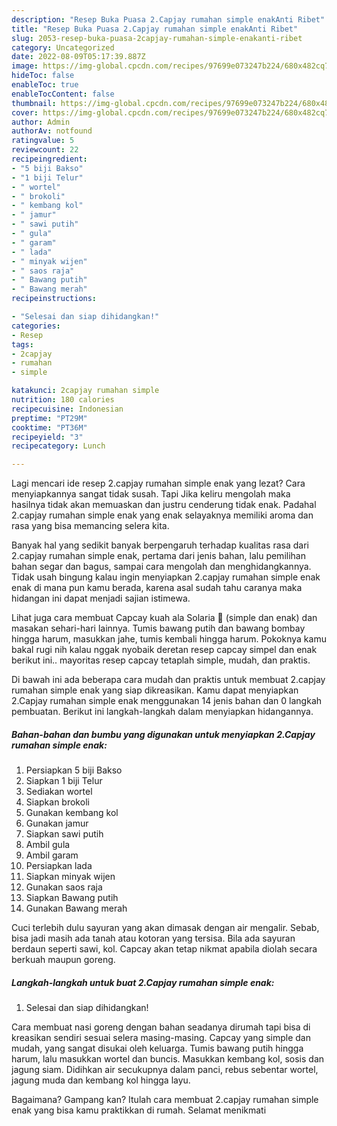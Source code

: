 ```yaml
---
description: "Resep Buka Puasa 2.Capjay rumahan simple enakAnti Ribet"
title: "Resep Buka Puasa 2.Capjay rumahan simple enakAnti Ribet"
slug: 2053-resep-buka-puasa-2capjay-rumahan-simple-enakanti-ribet
category: Uncategorized
date: 2022-08-09T05:17:39.887Z
image: https://img-global.cpcdn.com/recipes/97699e073247b224/680x482cq70/2capjay-rumahan-simple-enak-foto-resep-utama.jpg
hideToc: false
enableToc: true
enableTocContent: false
thumbnail: https://img-global.cpcdn.com/recipes/97699e073247b224/680x482cq70/2capjay-rumahan-simple-enak-foto-resep-utama.jpg
cover: https://img-global.cpcdn.com/recipes/97699e073247b224/680x482cq70/2capjay-rumahan-simple-enak-foto-resep-utama.jpg
author: Admin
authorAv: notfound
ratingvalue: 5
reviewcount: 22
recipeingredient:
- "5 biji Bakso"
- "1 biji Telur"
- " wortel"
- " brokoli"
- " kembang kol"
- " jamur"
- " sawi putih"
- " gula"
- " garam"
- " lada"
- " minyak wijen"
- " saos raja"
- " Bawang putih"
- " Bawang merah"
recipeinstructions:

- "Selesai dan siap dihidangkan!"
categories:
- Resep
tags:
- 2capjay
- rumahan
- simple

katakunci: 2capjay rumahan simple 
nutrition: 180 calories
recipecuisine: Indonesian
preptime: "PT29M"
cooktime: "PT36M"
recipeyield: "3"
recipecategory: Lunch

---
```



Lagi mencari ide resep 2.capjay rumahan simple enak yang lezat? Cara menyiapkannya sangat tidak susah. Tapi Jika keliru mengolah maka hasilnya tidak akan memuaskan dan justru cenderung tidak enak. Padahal 2.capjay rumahan simple enak yang enak selayaknya memiliki aroma dan rasa yang bisa memancing selera kita.


Banyak hal yang sedikit banyak berpengaruh terhadap kualitas rasa dari 2.capjay rumahan simple enak, pertama dari jenis bahan, lalu pemilihan bahan segar dan bagus, sampai cara mengolah dan menghidangkannya. Tidak usah bingung kalau ingin menyiapkan 2.capjay rumahan simple enak enak di mana pun kamu berada, karena asal sudah tahu caranya maka hidangan ini dapat menjadi sajian istimewa.

Lihat juga cara membuat Capcay kuah ala Solaria 🥰 (simple dan enak) dan masakan sehari-hari lainnya. Tumis bawang putih dan bawang bombay hingga harum, masukkan jahe, tumis kembali hingga harum. Pokoknya kamu bakal rugi nih kalau nggak nyobaik deretan resep capcay simpel dan enak berikut ini.. mayoritas resep capcay tetaplah simple, mudah, dan praktis.


Di bawah ini ada beberapa cara mudah dan praktis untuk membuat 2.capjay rumahan simple enak yang siap dikreasikan. Kamu dapat menyiapkan 2.Capjay rumahan simple enak menggunakan 14 jenis bahan dan 0 langkah pembuatan. Berikut ini langkah-langkah dalam menyiapkan hidangannya.

<!--inarticleads1-->

##### Bahan-bahan dan bumbu yang digunakan untuk menyiapkan 2.Capjay rumahan simple enak:

1. Persiapkan 5 biji Bakso
1. Siapkan 1 biji Telur
1. Sediakan  wortel
1. Siapkan  brokoli
1. Gunakan  kembang kol
1. Gunakan  jamur
1. Siapkan  sawi putih
1. Ambil  gula
1. Ambil  garam
1. Persiapkan  lada
1. Siapkan  minyak wijen
1. Gunakan  saos raja
1. Siapkan  Bawang putih
1. Gunakan  Bawang merah


Cuci terlebih dulu sayuran yang akan dimasak dengan air mengalir. Sebab, bisa jadi masih ada tanah atau kotoran yang tersisa. Bila ada sayuran berdaun seperti sawi, kol. Capcay akan tetap nikmat apabila diolah secara berkuah maupun goreng. 

<!--inarticleads2-->

##### Langkah-langkah untuk buat 2.Capjay rumahan simple enak:


1. Selesai dan siap dihidangkan!

Cara membuat nasi goreng dengan bahan seadanya dirumah tapi bisa di kreasikan sendiri sesuai selera masing-masing. Capcay yang simple dan mudah, yang sangat disukai oleh keluarga. Tumis bawang putih hingga harum, lalu masukkan wortel dan buncis. Masukkan kembang kol, sosis dan jagung siam. Didihkan air secukupnya dalam panci, rebus sebentar wortel, jagung muda dan kembang kol hingga layu. 

Bagaimana? Gampang kan? Itulah cara membuat 2.capjay rumahan simple enak yang bisa kamu praktikkan di rumah. Selamat menikmati
